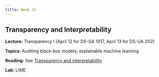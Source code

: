 ```yaml
---
title: Week 11
---
```


## Transparency and Interpretability

**Lecture:** Transparency I (April 12 for DS-GA 1017, April 13 for DS-UA 202)

**Topics:** Auditing black-box models; explainable machine learning

**Reading:** See [Transparency and interpretability](../../../assets/transparency_reader.pdf)

**Lab:** LIME
